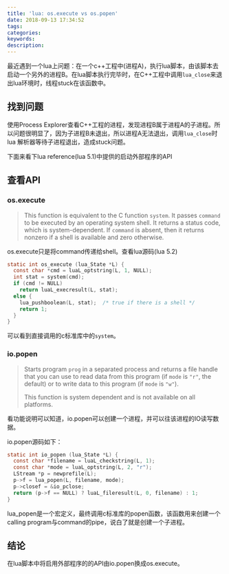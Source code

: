 ```yaml
---
title: 'lua: os.execute vs os.popen'
date: 2018-09-13 17:34:52
tags:
categories:
keywords:
description:
---
```




最近遇到一个lua上问题：在一个c++工程中(进程A)，执行lua脚本，由该脚本去启动一个另外的进程B。在lua脚本执行完毕时，在C++工程中调用`lua_close`来退出lua环境时，线程stuck在该函数中。



<!--more-->

## 找到问题

使用Process Explorer查看C++工程的进程，发现进程B属于进程A的子进程。所以问题很明显了，因为子进程B未退出，所以进程A无法退出，调用`lua_close`时lua 解析器等待子进程退出，造成stuck问题。

下面来看下lua reference(lua 5.1)中提供的启动外部程序的API

## 查看API

### os.execute

> This function is equivalent to the C function `system`. It passes `command` to be executed by an operating system shell. It returns a status code, which is system-dependent. If `command` is absent, then it returns nonzero if a shell is available and zero otherwise.

os.execute只是将command传递给shell。查看lua源码(lua 5.2)

```c
static int os_execute (lua_State *L) {
  const char *cmd = luaL_optstring(L, 1, NULL);
  int stat = system(cmd);
  if (cmd != NULL)
    return luaL_execresult(L, stat);
  else {
    lua_pushboolean(L, stat);  /* true if there is a shell */
    return 1;
  }
}
```

可以看到直接调用的c标准库中的`system`。

### io.popen

> Starts program `prog` in a separated process and returns a file handle that you can use to read data from this program (if `mode` is `"r"`, the default) or to write data to this program (if `mode` is `"w"`).
>
> This function is system dependent and is not available on all platforms.

看功能说明可以知道，io.popen可以创建一个进程，并可以往该进程的IO读写数据。

io.popen源码如下：

```c
static int io_popen (lua_State *L) {
  const char *filename = luaL_checkstring(L, 1);
  const char *mode = luaL_optstring(L, 2, "r");
  LStream *p = newprefile(L);
  p->f = lua_popen(L, filename, mode);
  p->closef = &io_pclose;
  return (p->f == NULL) ? luaL_fileresult(L, 0, filename) : 1;
}
```

lua_popen是一个宏定义，最终调用c标准库的popen函数，该函数用来创建一个calling program与command的pipe，说白了就是创建一个子进程。

## 结论

在lua脚本中将启用外部程序的的API由io.popen换成os.execute。

